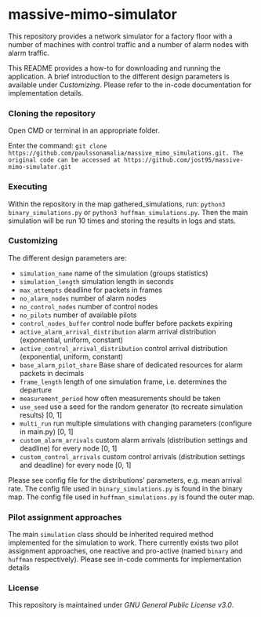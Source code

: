 # massive-mimo-simulator

This repository provides a network simulator for a factory floor with a number
of machines with control traffic and a number of alarm nodes with
alarm traffic.

This README provides a how-to for downloading and running the application. A brief
introduction to the different design parameters is available under *Customizing*. Please refer
to the in-code documentation for implementation details.

### Cloning the repository
Open CMD or terminal in an appropriate folder.

Enter the command: `git clone https://github.com/paulssonamalia/massive_mimo_simulations.git. The original code can be accessed at https://github.com/jost95/massive-mimo-simulator.git`

### Executing

Within the repository in the map gathered_simulations, run: `python3 binary_simulations.py` or `python3 huffman_simulations.py`. Then the main simulation will be run 10 times and storing the results in logs and stats.

### Customizing

The different design parameters are:

  * `simulation_name` name of the simulation (groups statistics)
  * `simulation_length` simulation length in seconds
  * `max_attempts` deadline for packets in frames
  * `no_alarm_nodes` number of alarm nodes
  * `no_control_nodes` number of control nodes
  * `no_pilots` number of available pilots
  * `control_nodes_buffer` control node buffer before packets expiring
  * `active_alarm_arrival_distribution` alarm arrival distribution (exponential, uniform, constant)
  * `active_control_arrival_distribution` control arrival distribution (exponential, uniform, constant)
  * `base_alarm_pilot_share` Base share of dedicated resources for alarm packets in decimals
  * `frame_length` length of one simulation frame, i.e. determines the departure
  * `measurement_period` how often measurements should be taken
  * `use_seed` use a seed for the random generator (to recreate simulation results) \[0, 1]
  * `multi_run` run multiple simulations with changing parameters (configure in main.py) \[0, 1]
  * `custom_alarm_arrivals` custom alarm arrivals (distribution settings and deadline) for every node \[0, 1]
  * `custom_control_arrivals` custom control arrivals (distribution settings and deadline) for every node \[0, 1]

Please see config file for the distributions' parameters, e.g. mean arrival rate. The config file used in
`binary_simulations.py` is found in the binary map. The config file used in `huffman_simulations.py` is found the outer map.

### Pilot assignment approaches
The main `simulation` class should be inherited required method implemented for the simulation to work. There currently exists two pilot assignment approaches, one reactive and pro-active (named `binary` and `huffman` respectively). Please see in-code comments for implementation details

### License
This repository is maintained under *GNU General Public License v3.0*.
